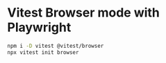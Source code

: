 # Vitest Browser mode with Playwright

```sh
npm i -D vitest @vitest/browser
npx vitest init browser
```
